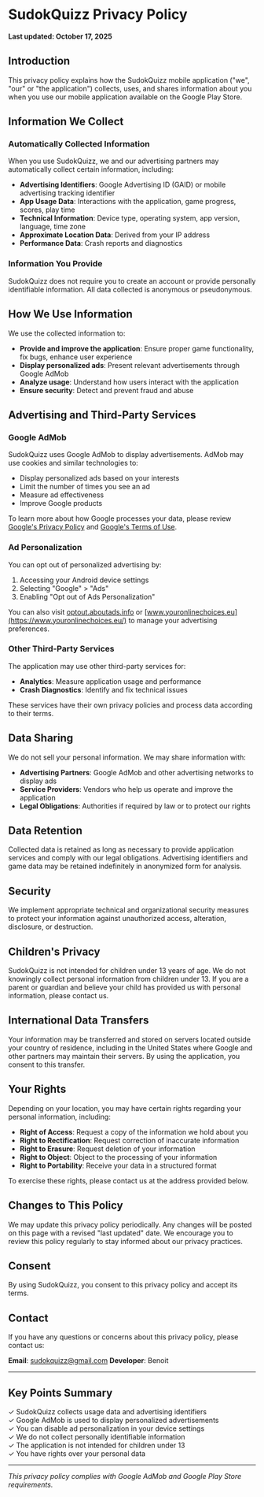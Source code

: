 # SudokQuizz Privacy Policy

**Last updated: October 17, 2025**

## Introduction

This privacy policy explains how the SudokQuizz mobile application ("we", "our" or "the application") collects, uses, and shares information about you when you use our mobile application available on the Google Play Store.

## Information We Collect

### Automatically Collected Information

When you use SudokQuizz, we and our advertising partners may automatically collect certain information, including:

- **Advertising Identifiers**: Google Advertising ID (GAID) or mobile advertising tracking identifier
- **App Usage Data**: Interactions with the application, game progress, scores, play time
- **Technical Information**: Device type, operating system, app version, language, time zone
- **Approximate Location Data**: Derived from your IP address
- **Performance Data**: Crash reports and diagnostics

### Information You Provide

SudokQuizz does not require you to create an account or provide personally identifiable information. All data collected is anonymous or pseudonymous.

## How We Use Information

We use the collected information to:

- **Provide and improve the application**: Ensure proper game functionality, fix bugs, enhance user experience
- **Display personalized ads**: Present relevant advertisements through Google AdMob
- **Analyze usage**: Understand how users interact with the application
- **Ensure security**: Detect and prevent fraud and abuse

## Advertising and Third-Party Services

### Google AdMob

SudokQuizz uses Google AdMob to display advertisements. AdMob may use cookies and similar technologies to:

- Display personalized ads based on your interests
- Limit the number of times you see an ad
- Measure ad effectiveness
- Improve Google products

To learn more about how Google processes your data, please review [Google's Privacy Policy](https://policies.google.com/privacy) and [Google's Terms of Use](https://policies.google.com/technologies/partner-sites).

### Ad Personalization

You can opt out of personalized advertising by:

1. Accessing your Android device settings
2. Selecting "Google" > "Ads"
3. Enabling "Opt out of Ads Personalization"

You can also visit [optout.aboutads.info](https://optout.aboutads.info/) or [www.youronlinechoices.eu](https://www.youronlinechoices.eu/) to manage your advertising preferences.

### Other Third-Party Services

The application may use other third-party services for:

- **Analytics**: Measure application usage and performance
- **Crash Diagnostics**: Identify and fix technical issues

These services have their own privacy policies and process data according to their terms.

## Data Sharing

We do not sell your personal information. We may share information with:

- **Advertising Partners**: Google AdMob and other advertising networks to display ads
- **Service Providers**: Vendors who help us operate and improve the application
- **Legal Obligations**: Authorities if required by law or to protect our rights

## Data Retention

Collected data is retained as long as necessary to provide application services and comply with our legal obligations. Advertising identifiers and game data may be retained indefinitely in anonymized form for analysis.

## Security

We implement appropriate technical and organizational security measures to protect your information against unauthorized access, alteration, disclosure, or destruction.

## Children's Privacy

SudokQuizz is not intended for children under 13 years of age. We do not knowingly collect personal information from children under 13. If you are a parent or guardian and believe your child has provided us with personal information, please contact us.

## International Data Transfers

Your information may be transferred and stored on servers located outside your country of residence, including in the United States where Google and other partners may maintain their servers. By using the application, you consent to this transfer.

## Your Rights

Depending on your location, you may have certain rights regarding your personal information, including:

- **Right of Access**: Request a copy of the information we hold about you
- **Right to Rectification**: Request correction of inaccurate information
- **Right to Erasure**: Request deletion of your information
- **Right to Object**: Object to the processing of your information
- **Right to Portability**: Receive your data in a structured format

To exercise these rights, please contact us at the address provided below.

## Changes to This Policy

We may update this privacy policy periodically. Any changes will be posted on this page with a revised "last updated" date. We encourage you to review this policy regularly to stay informed about our privacy practices.

## Consent

By using SudokQuizz, you consent to this privacy policy and accept its terms.

## Contact

If you have any questions or concerns about this privacy policy, please contact us:

**Email**: sudokquizz@gmail.com
**Developer**: Benoit

---

## Key Points Summary

✓ SudokQuizz collects usage data and advertising identifiers  
✓ Google AdMob is used to display personalized advertisements  
✓ You can disable ad personalization in your device settings  
✓ We do not collect personally identifiable information  
✓ The application is not intended for children under 13  
✓ You have rights over your personal data  

---

*This privacy policy complies with Google AdMob and Google Play Store requirements.*
